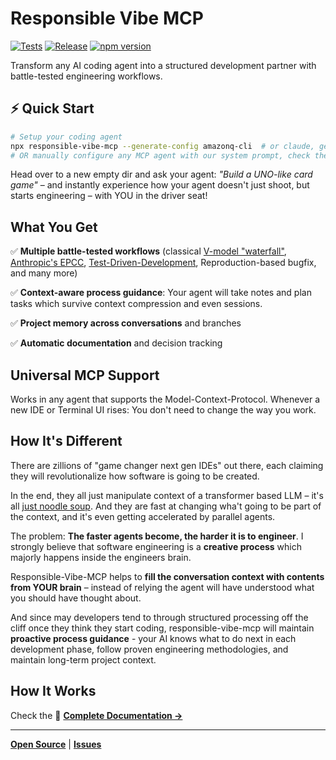 # Responsible Vibe MCP

[![Tests](https://github.com/mrsimpson/vibe-feature-mcp/actions/workflows/pr.yml/badge.svg)](https://github.com/mrsimpson/vibe-feature-mcp/actions/workflows/pr.yml)
[![Release](https://github.com/mrsimpson/vibe-feature-mcp/actions/workflows/release.yml/badge.svg)](https://github.com/mrsimpson/vibe-feature-mcp/actions/workflows/release.yml)
[![npm version](https://badge.fury.io/js/responsible-vibe-mcp.svg)](https://badge.fury.io/js/responsible-vibe-mcp)

Transform any AI coding agent into a structured development partner with battle-tested engineering workflows.

## ⚡ Quick Start

```bash
# Setup your coding agent
npx responsible-vibe-mcp --generate-config amazonq-cli  # or claude, gemini, opencode
# OR manually configure any MCP agent with our system prompt, check the docs for that
```

Head over to a new empty dir and ask your agent: _"Build a UNO-like card game"_ – and instantly experience how your agent doesn't just shoot, but starts engineering – with YOU in the driver seat!

## What You Get

✅ **Multiple battle-tested workflows** (classical [V-model "waterfall"](https://en.wikipedia.org/wiki/V-model), [Anthropic's EPCC](https://www.anthropic.com/engineering/claude-code-best-practices), [Test-Driven-Development](https://en.wikipedia.org/wiki/Test-driven_development), Reproduction-based bugfix, and many more)

✅ **Context-aware process guidance**: Your agent will take notes and plan tasks which survive context compression and even sessions.

✅ **Project memory across conversations** and branches

✅ **Automatic documentation** and decision tracking

## Universal MCP Support

Works in any agent that supports the Model-Context-Protocol. Whenever a new IDE or Terminal UI rises: You don't need to change the way you work.

## How It's Different

There are zillions of "game changer next gen IDEs" out there, each claiming they will revolutionalize how software is going to be created.

In the end, they all just manipulate context of a transformer based LLM – it's all [just noodle soup](https://mrsimpson.github.io/slides-context-is-all-you-need/22). And they are fast at changing wha't going to be part of the context, and it's even getting accelerated by parallel agents.

The problem: **The faster agents become, the harder it is to engineer**. I strongly believe that software engineering is a **creative process** which majorly happens inside the engineers brain.

Responsible-Vibe-MCP helps to **fill the conversation context with contents from YOUR brain** – instead of relying the agent will have understood what you should have thought about.

And since may developers tend to through structured processing off the cliff once they think they start coding, responsible-vibe-mcp will maintain **proactive process guidance** - your AI knows what to do next in each development phase, follow proven engineering methodologies, and maintain long-term project context.

## How It Works

Check the 📖 **[Complete Documentation →](https://mrsimpson.github.io/responsible-vibe-mcp/user/how-it-works.html)**

---

**[Open Source](LICENSE.md)** | **[Issues](https://github.com/mrsimpson/vibe-feature-mcp/issues)**
